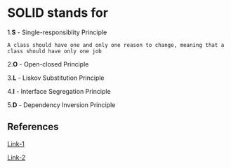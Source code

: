 # SOLID stands for 

1.**S** - Single-responsiblity Principle

    A class should have one and only one reason to change, meaning that a class should have only one job
   
2.**O** - Open-closed Principle

3.**L** - Liskov Substitution Principle

4.**I** - Interface Segregation Principle

5.**D** - Dependency Inversion Principle

## References
 [Link-1](https://www.codeproject.com/Tips/1033646/SOLID-Principle-with-Csharp-Example)
 
 [Link-2](https://www.c-sharpcorner.com/UploadFile/damubetha/solid-principles-in-C-Sharp/)

